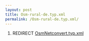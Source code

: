 ```yaml
---
layout: post
title: Osm-rural-de.typ.xml
permalink: /Osm-rural-de.typ.xml/
---
```


1.  REDIRECT [OsmNetconvert.typ.xml](/OsmNetconvert.typ.xml "wikilink")
